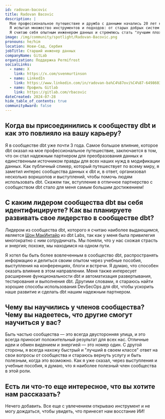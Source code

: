 ```yaml
---
id: radovan-bacovic
title: Radovan Bacovic
description: |
  Мое профессиональное путешествие и дружба с данными начались 20 лет назад.
  Я испытал множество инструментов и подходов: от старых добрых систем RDMS и различных языков программирования, таких как Java и C# в начале моей карьеры, через частные облака, до MPP баз данных и многослойной архитектуры. Я также стал свидетелем появления облачных технологий и испытал изменения, которые они принесли, вплоть до современного подхода к данным, включающего инструменты и практики ИИ. Я все еще с удовольствием получаю новые знания и решаю проблемы в мире данных. Мне всегда нравится использовать SQL и Python в качестве моих основных "оружий" вместе с другими строительными блоками для успешных продуктов данных, такими как Snowflake, dbt, Tableau, Fivetran, Stich, Monte Carlo, DuckDB и другие.
  Я считаю себя опытным инженером данных и стремлюсь стать "лучшим плохим докладчиком на конференциях".
image: /img/community/spotlight/Radovan-Bacovic.png
pronouns: he/him
location: Нови-Сад, Сербия
jobTitle: Старший инженер данных
companyName: GitLab
organization: Поддержка Permifrost
socialLinks:
  - name: X
    link: https://x.com/svenmurtinson
  - name: LinkedIn
    link: https://www.linkedin.com/in/radovan-ba%C4%87ovi%C4%87-6498603/
  - name: Профиль Gitlab
    link: https://gitlab.com/rbacovic
dateCreated: 2024-07-28
hide_table_of_contents: true
communityAward: false
---
```


## Когда вы присоединились к сообществу dbt и как это повлияло на вашу карьеру?

Я в сообществе dbt уже почти 3 года. Самое большое влияние, которое dbt оказал на мое профессиональное путешествие, заключается в том, что он стал надежным партнером для преобразования данных и единственным источником правды для всех наших нужд в модификации данных. Как публичный спикер, который путешествует по всему миру, я заметил интерес сообщества данных к dbt и, в ответ, организовал несколько воркшопов и выступлений, чтобы помочь людям использовать dbt. Скажем так, вступление в отличное партнерство с сообществом dbt стало для меня самым большим достижением!

## С каким лидером сообщества dbt вы себя идентифицируете? Как вы планируете развивать свое лидерство в сообществе dbt?

Лидером из сообщества dbt, которого я считаю наиболее выдающимся, является <a target="_blank" rel="noopener noreferrer" href="https://www.linkedin.com/in/boxysean/">Шон МакИнтайр</a> из dbt Labs, так как у меня была привилегия многократно с ним сотрудничать. Мы поняли, что у нас схожая страсть и энергия; похоже, мы находимся на одном пути.

Я хотел бы быть более вовлеченным в сообщество dbt, распространять информацию и делиться своим опытом через учебные пособия, выступления на конференциях, блоги и встречи. Я думаю, что способен оказать влияние в этом направлении. Меня также интересует расширение функциональности dbt и автоматизация развертывания, тестирования и выполнения dbt. Другими словами, я стараюсь найти хорошие способы использования DevSecOps для dbt, чтобы ускорить наше развитие и сделать dbt нашим надежным партнером.

## Чему вы научились у членов сообщества? Чему вы надеетесь, что другие смогут научиться у вас?

Быть частью сообщества — это всегда двусторонняя улица, и это всегда приносит положительный результат для всех нас. Отличные идеи и обмен видением и энергией — это номер один. С другой стороны, я всегда нахожу быстрый и "лучший в своем классе" ответ на свои вопросы от сообщества и стараюсь вернуть услугу и быть полезным, когда это возможно. Как я уже сказал, через выступления и учебные пособия, я думаю, что я наиболее полезный член сообщества в этой роли.

## Есть ли что-то еще интересное, что вы хотите нам рассказать?

Нечего добавить. Все еще с увлечением открываю инструмент и не могу дождаться, чтобы увидеть, что принесет нам восстание ИИ!